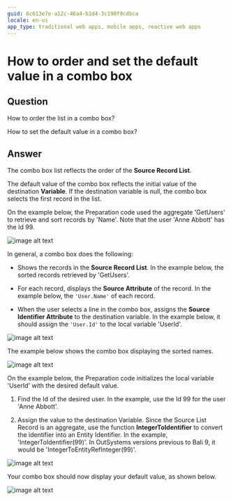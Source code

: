 ```yaml
---
guid: 6c613e7e-a12c-46a4-b1d4-3c190f9cdbca
locale: en-us
app_type: traditional web apps, mobile apps, reactive web apps
---
```


# How to order and set the default value in a combo box

## Question

How to order the list in a combo box?

How to set the default value in a combo box?

## Answer

The combo box list reflects the order of the **Source Record List**.

The default value of the combo box reflects the initial value of the destination **Variable**. If the destination variable is null, the combo box selects the first record in the list.

On the example below, the Preparation code used the aggregate 'GetUsers' to retrieve and sort records by 'Name'. Note that the user 'Anne Abbott' has the Id 99.

![image alt text](images/How-to-order-and-set-the-default-value-in-a-combo-box_0.png)

In general, a combo box does the following:

* Shows the records in the **Source Record List**. In the example below, the sorted records retrieved by 'GetUsers'.

* For each record, displays the **Source Attribute** of the record. In the example below, the `'User.Name'` of each record.

* When the user selects a line in the combo box, assigns the **Source Identifier Attribute** to the destination variable. In the example below, it should assign the `'User.Id'` to the local variable 'UserId'.

![image alt text](images/How-to-order-and-set-the-default-value-in-a-combo-box_1.png)

The example below shows the combo box displaying the sorted names.

![image alt text](images/How-to-order-and-set-the-default-value-in-a-combo-box_2.png)

On the example below, the Preparation code initializes the local variable 'UserId' with the desired default value.

1. Find the Id of the desired user. In the example, use the Id 99 for the user 'Anne Abbott'.

2. Assign the value to the destination Variable. Since the Source List Record is an aggregate, use the function **IntegerToIdentifier** to convert the identifier into an Entity Identifier. In the example, 'IntegerToIdentifier(99)'. In OutSystems versions previous to Bali 9, it would be 'IntegerToEntityRefInteger(99)'.

![image alt text](images/How-to-order-and-set-the-default-value-in-a-combo-box_3.png)

Your combo box should now display your default value, as shown below.

![image alt text](images/How-to-order-and-set-the-default-value-in-a-combo-box_4.png)

